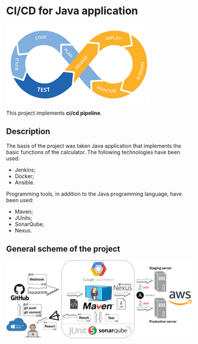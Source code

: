 # CI/CD for Java application

![Logo](images/devops.png)

This project implements **ci/cd pipeline**.

## Description

The basis of the project was taken Java application that implements the basic functions of the calculator. The following technologies have been used:
- Jenkins;
- Docker;
- Ansible.

Programming tools, in addition to the Java programming language, have been used:
- Maven;
- JUnits;
- SonarQube;
- Nexus.

## General scheme of the project


![Logo](images/cicd-scheme.png)




